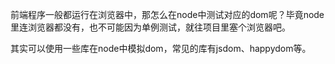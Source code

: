 前端程序一般都运行在浏览器中，那怎么在node中测试对应的dom呢？毕竟node里连浏览器都没有，也不可能因为单例测试，就往项目里塞个浏览器吧。

其实可以使用一些库在node中模拟dom，常见的库有jsdom、happydom等。

